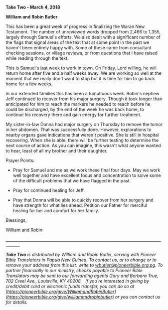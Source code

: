 **Take Two - March 4, 2018**

**William and Robin Butler**

This has been a great week of progress in finalizing the Waran New
Testament. The number of unreviewed words dropped from 2,466 to 1,355,
largely through Samuel's efforts. We also dealt with a significant
number of the flags that signal areas of the text that at some point in
the past we haven't been entirely happy with. Some of these came from
consultant checking sessions, or village reviews, or from questions that
I have raised while reading through the text.

This is Samuel's last week to work in town. On Friday, Lord willing, he
will return home after five and a half weeks away. We are working so
well at the moment that we really don't want to stop but it is time for
him to go back home for a few weeks.

In our extended families this has been a tumultuous week. Robin's nephew
Jeff continued to recover from his major surgery. Though it took longer
than anticipated for him to reach the markers he needed to reach before
he could be discharged, by the end of the week he was back home, to
continue his recovery there and gain energy for further treatment.

My sister-in-law Donna had major surgery on Thursday to remove the tumor
in her abdomen. That was successfully done. However, explorations to
nearby organs gave indications that weren't positive. She is still in
hospital recovering. When she is able, there will be further testing to
determine the next course of action. As you can imagine, this wasn't
what anyone wanted to hear, least of all my brother and their daughter.

Prayer Points:

-   Pray for Samuel and me as we work these final four days. May we work
    well together and have excellent focus and concentration to solve
    some of the difficult problems that we have flagged in the past.

-   Pray for continued healing for Jeff.

-   Pray that Donna will be able to quickly recover from her surgery and
    have strength for what lies ahead. Petition our Father for merciful
    healing for her and comfort for her family.

Blessings,

William and Robin

\_\_\_\_\_\_\_\_\_\_\_\_\_\_\_\_\_\_\_\_\_\_\_\_\_\_\_\_\_\_\_\_\_\_\_\_\_\_\_\_\_\_\_\_\_\_\_\_\_\_\_\_\_\_\_\_\_\_\_\_\_\_\_\_\_\_\_\_\_\_\_\_\_\_\_\_\_\_\_\_\_\_\_\_\_

***Take Two** is distributed by William and Robin Butler, serving with
Pioneer Bible Translators in Papua New Guinea. To contact us, or to
change or to remove your address from this list, write to
<wbutler@pioneerbible.org.pg>. To partner financially in our ministry,
checks payable to Pioneer Bible Translators may be sent to our
forwarding agents Gary and Barbara True, 702 Creel Ave., Louisville, KY
40208.   If you're interested in giving by credit/debit card or
electronic funds transfer, you can do so at
[https://pioneerbible.org/give/WilliamandRobinButler](https://pioneerbible.org/give/williamandrobinbutler)
or you can contact us for details.*
